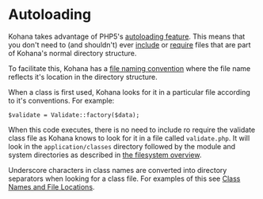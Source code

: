 # Autoloading

Kohana takes advantage of PHP5's [autoloading feature](http://php.net/manual/language.oop5.autoload.php). This means that you don't need to (and shouldn't) ever [include](http://php.net/include) or [require](http://php.net/require) files that are part of Kohana's normal directory structure.

To facilitate this, Kohana has a [file naming convention](start.conventions) where the file name reflects it's location in the directory structure.

When a class is first used, Kohana looks for it in a particular file according to it's conventions. For example:

	$validate = Validate::factory($data);

When this code executes, there is no need to include ro require the validate class file as Kohana knows to look for it in a file called `validate.php`. It will look in the `application/classes` directory followed by the module and system directories as described in [the filesystem overview](general.filesystem).

Underscore characters in class names are converted into directory separators when looking for a class file. For examples of this see [Class Names and File Locations](start.conventions).